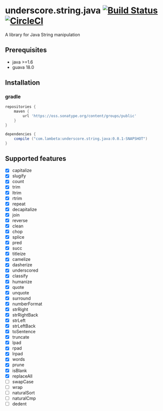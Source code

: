 underscore.string.java
[![Build Status](https://travis-ci.org/qianyan/underscore.string.java.svg?branch=master)](https://travis-ci.org/qianyan/underscore.string.java)
[![CircleCI](https://circleci.com/gh/qianyan/underscore.string.java.svg?style=shield)](https://circleci.com/gh/qianyan/underscore.string.java)
===

A library for Java String manipulation
## Prerequisites
* java >=1.6
* guava 18.0

## Installation
### gradle
```groovy
repositories {
    maven {
        url 'https://oss.sonatype.org/content/groups/public'
    }
}

dependencies {
    compile ("com.lambeta:underscore.string.java:0.0.1-SNAPSHOT")
}
```

## Supported features
- [x] capitalize
- [x] slugify
- [x] count
- [x] trim
- [x] ltrim
- [x] rtrim
- [x] repeat
- [x] decapitalize
- [x] join
- [x] reverse
- [x] clean
- [x] chop
- [x] splice
- [x] pred
- [x] succ
- [x] titleize
- [x] camelize
- [x] dasherize
- [x] underscored
- [x] classify
- [x] humanize
- [x] quote
- [x] unquote
- [x] surround
- [x] numberFormat
- [x] strRight
- [x] strRightBack
- [x] strLeft
- [x] strLeftBack
- [x] toSentence
- [x] truncate
- [x] lpad
- [x] rpad
- [x] lrpad
- [x] words
- [x] prune
- [x] isBlank
- [x] replaceAll
- [ ] swapCase
- [ ] wrap
- [ ] naturalSort
- [ ] naturalCmp
- [ ] dedent
